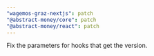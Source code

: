 ```yaml
---
"wagemos-graz-nextjs": patch
"@abstract-money/core": patch
"@abstract-money/react": patch
---
```


Fix the parameters for hooks that get the version.
